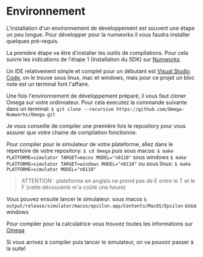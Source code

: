 # Environnement

L'installation d'un environnement de developpement est souvent une étape un peu longue. Pour développer pour la numworks il vous faudra installer quelques pré-requis.

La première étape va être d'installer les outils de compilations. Pour cela suivre les indications de l'étape 1 (Installation du SDK) sur [Numworks](https://www.numworks.com/resources/engineering/software/build/)

Un IDE relativement simple et complet pour un débutant est [Visual Studio Code](https://code.visualstudio.com/), on le trouve sous linux, mac et windows, mais pour ce projet un bloc note est un terminal font l'affaire.

Une fois l'environnement de développement préparé, il vous faut cloner Omega sur votre ordinnateur. Pour cela executez la commande suivante dans un terminal:
`$ git clone --recursive https://github.com/Omega-Numworks/Omega.git`

Je vous conseille de compiler une première fois le repository pour vous assurer que votre chaine de compilation fonctionne.

Pour compiler pour le simulateur de votre plateforme, allez dans le répertoire de votre repository:
`$ cd Omega`
puis sous macos:
`$ make PLATFORME=simulator TARGET=macos MODEL="n0110"`
sous windows
`$ make PLATFORME=simulator TARGET=windows MODEL="n0110"`
ou sous linux:
`$ make PLATFORME=simulator MODEL="n0110"`

>ATTENTION : plateforme en anglais ne prend pas de E entre le T et le F (cette découverte m'a coûté une heure)

Vous pouvez ensuite lancer le simulateur:
sous macos
`$ output/release/simulator/macos/epsilon.app/Contents/MacOS/Epsilon`
sous windows


Pour compiler pour la calculatrice vous trouvez toutes les informations sur [Omega](https://github.com/Omega-Numworks/Omega)

Si vous arrivez à compiler puis lancer le simulateur, on va pouvoir passer à la suite!
